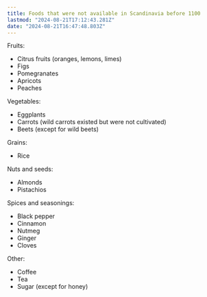 ```yaml
---
title: Foods that were not available in Scandinavia before 1100
lastmod: "2024-08-21T17:12:43.281Z"
date: "2024-08-21T16:47:48.803Z"
---
```


Fruits:

- Citrus fruits (oranges, lemons, limes)
- Figs
- Pomegranates
- Apricots
- Peaches

Vegetables:

- Eggplants
- Carrots (wild carrots existed but were not cultivated)
- Beets (except for wild beets)

Grains:

- Rice

Nuts and seeds:

- Almonds
- Pistachios

Spices and seasonings:

- Black pepper
- Cinnamon
- Nutmeg
- Ginger
- Cloves

Other:

- Coffee
- Tea
- Sugar (except for honey)
